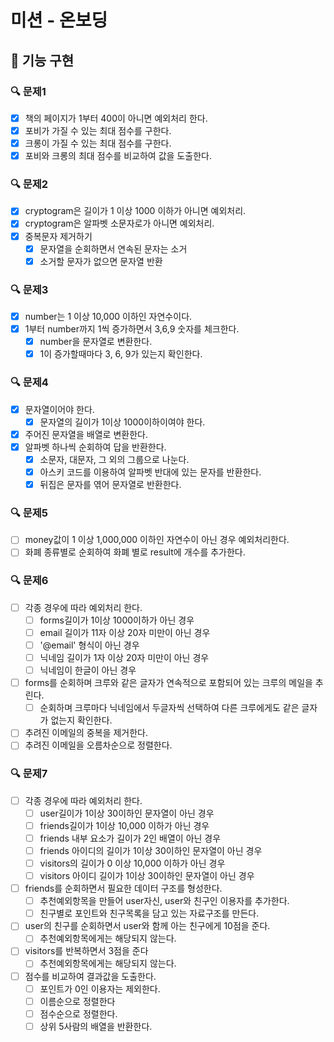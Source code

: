 # 미션 - 온보딩

## 🚀 기능 구현

### 🔍 문제1

- [x] 책의 페이지가 1부터 400이 아니면 예외처리 한다.
- [x] 포비가 가질 수 있는 최대 점수를 구한다.
- [x] 크롱이 가질 수 있는 최대 점수를 구한다.
- [x] 포비와 크롱의 최대 점수를 비교하여 값을 도출한다.

### 🔍 문제2

- [x] cryptogram은 길이가 1 이상 1000 이하가 아니면 예외처리.
- [x] cryptogram은 알파벳 소문자로가 아니면 예외처리.
- [x] 중복문자 제거하기
  - [x] 문자열을 순회하면서 연속된 문자는 소거
  - [x] 소거할 문자가 없으면 문자열 반환

### 🔍 문제3

- [x] number는 1 이상 10,000 이하인 자연수이다.
- [x] 1부터 number까지 1씩 증가하면서 3,6,9 숫자를 체크한다.
  - [x] number을 문자열로 변환한다.
  - [x] 1이 증가할때마다 3, 6, 9가 있는지 확인한다.

### 🔍 문제4

- [x] 문자열이어야 한다.
  - [x] 문자열의 길이가 1이상 1000이하이여야 한다.
- [x] 주어진 문자열을 배열로 변환한다.
- [x] 알파벳 하나씩 순회하여 답을 반환한다.
  - [x] 소문자, 대문자, 그 외의 그룹으로 나눈다.
  - [x] 아스키 코드를 이용하여 알파벳 반대에 있는 문자를 반환한다.
  - [x] 뒤집은 문자를 엮어 문자열로 반환한다.

### 🔍 문제5

- [ ] money값이 1 이상 1,000,000 이하인 자연수이 아닌 경우 예외처리한다.
- [ ] 화폐 종류별로 순회하여 화폐 별로 result에 개수를 추가한다.

### 🔍 문제6

- [ ] 각종 경우에 따라 예외처리 한다.
  - [ ] forms길이가 1이상 1000이하가 아닌 경우
  - [ ] email 길이가 11자 이상 20자 미만이 아닌 경우
  - [ ] '@email' 형식이 아닌 경우
  - [ ] 닉네임 길이가 1자 이상 20자 미만이 아닌 경우
  - [ ] 닉네임이 한글이 아닌 경우
- [ ] forms를 순회하며 크루와 같은 글자가 연속적으로 포함되어 있는 크루의 메일을 추린다.
  - [ ] 순회하며 크루마다 닉네임에서 두글자씩 선택하여 다른 크루에게도 같은 글자가 없는지 확인한다.
- [ ] 추려진 이메일의 중복을 제거한다.
- [ ] 추려진 이메일을 오름차순으로 정렬한다.

### 🔍 문제7

- [ ] 각종 경우에 따라 예외처리 한다.
  - [ ] user길이가 1이상 30이하인 문자열이 아닌 경우
  - [ ] friends길이가 1이상 10,000 이하가 아닌 경우
  - [ ] friends 내부 요소가 길이가 2인 배열이 아닌 경우
  - [ ] friends 아이디의 길이가 1이상 30이하인 문자열이 아닌 경우
  - [ ] visitors의 길이가 0 이상 10,000 이하가 아닌 경우
  - [ ] visitors 아이디 길이가 1이상 30이하인 문자열이 아닌 경우
- [ ] friends를 순회하면서 필요한 데이터 구조를 형성한다.
  - [ ] 추천예외항목을 만들어 user자신, user와 친구인 이용자를 추가한다.
  - [ ] 친구별로 포인트와 친구목록을 담고 있는 자료구조를 만든다.
- [ ] user의 친구를 순회하면서 user와 함께 아는 친구에게 10점을 준다.
  - [ ] 추천예외항목에게는 해당되지 않는다.
- [ ] visitors를 반복하면서 3점을 준다
  - [ ] 추천예외항목에게는 해당되지 않는다.
- [ ] 점수를 비교하여 결과값을 도출한다.
  - [ ] 포인트가 0인 이용자는 제외한다.
  - [ ] 이름순으로 정렬한다
  - [ ] 점수순으로 정렬한다.
  - [ ] 상위 5사람의 배열을 반환한다.
